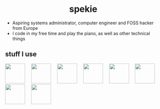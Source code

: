 <h1 align="center">spekie</h1>

- Aspiring systems administrator, computer engineer and FOSS hacker from Europe
- I code in my free time and play the piano, as well as other technical things

## stuff I use
<div align="left">
  <img height="64" width="64" src="https://cdn.simpleicons.org/linux" />
  <img width="12" />
  <img height="64" width="64" src="https://cdn.simpleicons.org/openbsd" />
  <img width="12" />
  <img height="64" width="64" src="https://cdn.simpleicons.org/nginx" />
  <img width="12" />
  <img height="64" width="64" src="https://cdn.simpleicons.org/git" />
  <img width="12" />
  <img height="64" width="64" src="https://cdn.simpleicons.org/gnubash" />
  <img width="12" />
  <img height="64" width="64" src="https://cdn.simpleicons.org/c" />
  <img width="12" />
  <img height="64" width="64" src="https://cdn.simpleicons.org/c++" />
  <img width="12" />
  <img height="64" width="64" src="https://cdn.simpleicons.org/python" />
</div>

